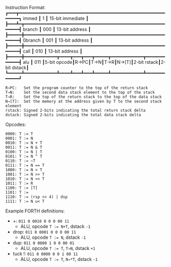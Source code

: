 
Instruction Format:
        ┏━━━┳━━━━━━━━━━━━━━━━━━━━━━━━━━━━━━━━━━━━━━━━━━━━━━━━━━━━━━━━━━━┓
immed   ┃ 1 ┃ 15-bit immediate                                          ┃
        ┣━━━┻━┳━━━━━━━━━━━━━━━━━━━━━━━━━━━━━━━━━━━━━━━━━━━━━━━━━━━━━━━━━┫
branch  ┃ 000 ┃ 13-bit address                                          ┃
        ┣━━━━━╋━━━━━━━━━━━━━━━━━━━━━━━━━━━━━━━━━━━━━━━━━━━━━━━━━━━━━━━━━┫
0branch ┃ 001 ┃ 13-bit address                                          ┃
        ┣━━━━━╋━━━━━━━━━━━━━━━━━━━━━━━━━━━━━━━━━━━━━━━━━━━━━━━━━━━━━━━━━┫
call    ┃ 010 ┃ 13-bit address                                          ┃
        ┣━━━━━╋━━━━━━━━━━━━┳━━━━┳━━━┳━━━┳━━━━━┳━━━━━━━━━━━━┳━━━━━━━━━━━━┫
alu     ┃ 011 ┃5-bit opcode┃R→PC┃T→N┃T→R┃N→[T]┃2-bit rstack┃2-bit dstack┃
        ┗━━━━━┻━━━━━━━━━━━━┻━━━━┻━━━┻━━━┻━━━━━┻━━━━━━━━━━━━┻━━━━━━━━━━━━┛

    R→PC:   Set the program counter to the top of the return stack
    T→N:    Set the second data stack element to the top of the stack
    T→R:    Set the top of the return stack to the top of the data stack
    N→[T]:  Set the memory at the address given by T to the second stack element
    rstack: Signed 2-bits indicating the total return stack delta
    dstack: Signed 2-bits indicating the total data stack delta

Opcodes:

    0000: T := T
    0001: T := N
    0010: T := N + T
    0011: T := N & T
    0100: T := N | T
    0101: T := N ^ T
    0110: T := ~T
    0111: T := N == T
    1000: T := N < T
    1001: T := N >> T
    1010: T := N << T
    1011: T := R
    1100: T := [T]
    1101: T := 
    1110: T := (rsp << 4) | dsp
    1111: T := N u< T

Example FORTH definitions:

- +: `011 0 0010 0 0 0 00 11`
    - ALU, opcode `T := N+T`, dstack `-1`
- drop: `011 0 0001 0 0 0 00 11`
    - ALU, opcode `T := N`, dstack `-1`
- dup: `011 0 0000 1 0 0 00 01`
    - ALU, opcode `T := T`, `T→N`, dstack `+1`
- tuck !: `011 0 0000 0 0 1 00 11`
    - ALU, opcode `T := T`, `N→*T`, dstack `-1`

